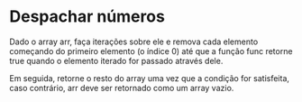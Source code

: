 # Despachar números

Dado o array arr, faça iterações sobre ele e remova cada elemento começando do primeiro elemento (o índice 0) até que a função func retorne true quando o elemento iterado for passado através dele.

Em seguida, retorne o resto do array uma vez que a condição for satisfeita, caso contrário, arr deve ser retornado como um array vazio.